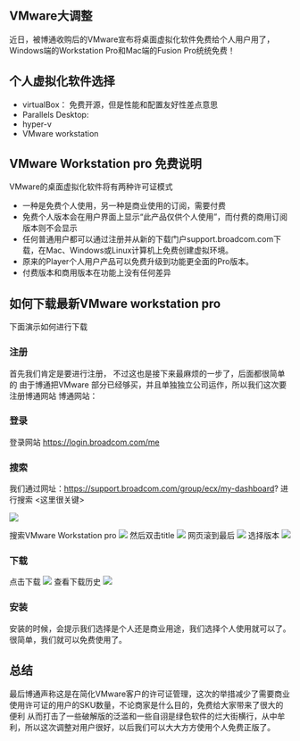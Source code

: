 ## VMware大调整
近日，被博通收购后的VMware宣布将桌面虚拟化软件免费给个人用户用了，Windows端的Workstation Pro和Mac端的Fusion Pro统统免费！
## 个人虚拟化软件选择
- virtualBox： 免费开源，但是性能和配置友好性差点意思
- Parallels Desktop: 
- hyper-v
- VMware workstation

## VMware Workstation pro 免费说明
VMware的桌面虚拟化软件将有两种许可证模式
- 一种是免费个人使用，另一种是商业使用的订阅，需要付费
- 免费个人版本会在用户界面上显示“此产品仅供个人使用”，而付费的商用订阅版本则不会显示
- 任何普通用户都可以通过注册并从新的下载门户support.broadcom.com下载，在Mac、Windows或Linux计算机上免费创建虚拟环境。
- 原来的Player个人用户产品可以免费升级到功能更全面的Pro版本。
- 付费版本和商用版本在功能上没有任何差异

## 如何下载最新VMware workstation pro 
下面演示如何进行下载

### 注册
首先我们肯定是要进行注册， 不过这也是接下来最麻烦的一步了，后面都很简单的 
由于博通把VMware 部分已经够买，并且单独独立公司运作，所以我们这次要注册博通网站
博通网站： [](https://profile.broadcom.com/web/registration)
### 登录 
登录网站 https://login.broadcom.com/me

### 搜索
我们通过网址：https://support.broadcom.com/group/ecx/my-dashboard?  进行搜索 <这里很关键>

![](https://bdsblog.oss-cn-shanghai.aliyuncs.com/blog/202405202258278.png)

搜索VMware Workstation pro 
![](https://bdsblog.oss-cn-shanghai.aliyuncs.com/blog/202405202321186.png)
然后双击title 
![](https://bdsblog.oss-cn-shanghai.aliyuncs.com/blog/202405202322076.png)
网页滚到最后
![](https://bdsblog.oss-cn-shanghai.aliyuncs.com/blog/202405202324408.png)
选择版本
![](https://bdsblog.oss-cn-shanghai.aliyuncs.com/blog/202405202325505.png)



### 下载
点击下载
![](https://bdsblog.oss-cn-shanghai.aliyuncs.com/blog/202405202326447.png)
查看下载历史
![](https://bdsblog.oss-cn-shanghai.aliyuncs.com/blog/202405202327731.png)

### 安装
安装的时候，会提示我们选择是个人还是商业用途，我们选择个人使用就可以了。很简单，我们就可以免费使用了。

## 总结
最后博通声称这是在简化VMware客户的许可证管理，这次的举措减少了需要商业使用许可证的用户的SKU数量，不论商家是什么目的，免费给大家带来了很大的便利 
从而打击了一些破解版的泛滥和一些自诩是绿色软件的烂大街横行，从中牟利，所以这次调整对用户很好，以后我们可以大大方方使用个人免费正版了。 


